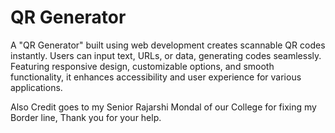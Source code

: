# QR Generator
A "QR Generator" built using web development creates scannable QR codes instantly. Users can input text, URLs, or data, generating codes seamlessly. Featuring responsive design, customizable options, and smooth functionality, it enhances accessibility and user experience for various applications.

Also Credit goes to my Senior Rajarshi Mondal of our College for fixing my Border line, Thank you for your help.
